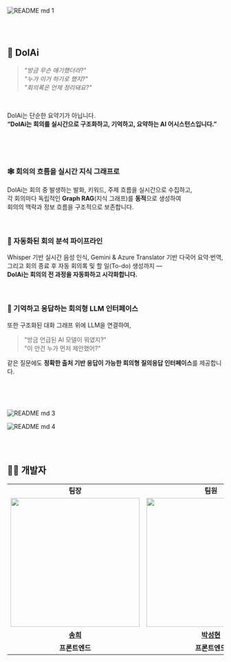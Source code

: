 ![README md 1](https://github.com/user-attachments/assets/4ae1f6a8-3dbb-42d6-abc5-dbcc069a10c3)

<br><br>

## 🐬 **DolAi**

> <i>"방금 무슨 얘기했더라?"</i><br>
> <i>"누가 이거 하기로 했지?"</i><br>
> <i>"회의록은 언제 정리돼요?"</i>

<br>

DolAi는 단순한 요약기가 아닙니다.  
**“DolAi는 회의를 실시간으로 구조화하고, 기억하고, 요약하는 AI 어시스턴스입니다.”**

<br><br><br>
### 🕸️ 회의의 흐름을 실시간 지식 그래프로
DolAi는 회의 중 발생하는 발화, 키워드, 주제 흐름을 실시간으로 수집하고,  
각 회의마다 독립적인 **Graph RAG**(지식 그래프)를 **동적**으로 생성하여  
회의의 맥락과 정보 흐름을 구조적으로 보존합니다. <br><br><br>

### 🤖 자동화된 회의 분석 파이프라인
Whisper 기반 실시간 음성 인식, Gemini & Azure Translator 기반 다국어 요약·번역,  
그리고 회의 종료 후 자동 회의록 및 할 일(To-do) 생성까지 —  
**DolAi는 회의의 전 과정을 자동화하고 시각화합니다.** <br><br><br>

### 💬 기억하고 응답하는 회의형 LLM 인터페이스
또한 구조화된 대화 그래프 위에 LLM을 연결하여,  
> "방금 언급된 AI 모델이 뭐였지?"  
> "이 안건 누가 먼저 제안했어?"

같은 질문에도 **정확한 출처 기반 응답이 가능한 회의형 질의응답 인터페이스**를 제공합니다. <br><br><br>


<br>



![README md 3](https://github.com/user-attachments/assets/da5c5399-8ffb-475a-bb47-a3f75e42e292)



![README md 4](https://github.com/user-attachments/assets/899de865-714d-4960-838b-8cd0c819e887)


<br><br>

## 🧑‍💻 개발자

<table width="30%" align="center">
    <tr>
        <td align="center"><b>팀장</b></td>
        <td align="center"><b>팀원</b></td>
        <td align="center"><b>팀원</b></td>
        <td align="center"><b>팀원</b></td>
    </tr>
    <tr>
        <td align="center"><img src="https://avatars.githubusercontent.com/u/127631991?v=4" width="300px" /></td>
        <td align="center"><img src="https://avatars.githubusercontent.com/u/157571665?v=4" width="300px" /></td>
        <td align="center"><img src="https://avatars.githubusercontent.com/u/147241368?v=4" width="300px" /></td>
        <td align="center"><img src="https://avatars.githubusercontent.com/u/100463930?s=400&u=a798be299466fc30cf00bfb1e3bf320ace817986&v=4" width="300px" /></td>
    </tr>
    <tr>
        <td align="center"><b><a href="https://github.com/felizsong">송희</a></b></td>
        <td align="center"><b><a href="https://github.com/mamc325">박성현</a></b></td>
        <td align="center"><b><a href="https://github.com/ZUZ1H3">주지혜</a></b></td>
        <td align="center"><b><a href="https://github.com/Wooniq">한지운</a></b></td>
    </tr>
    <tr>
        <td align="center"><b>프론트엔드</b></td>
        <td align="center"><b>프론트엔드</b></td>
        <td align="center"><b>백엔드</b></td>
        <td align="center"><b>백엔드</b></td>
    </tr>
</table>


<br><br>
